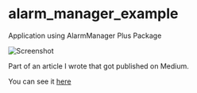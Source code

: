 # alarm_manager_example

Application using AlarmManager Plus Package

![Screenshot](https://github.com/TomerPacific/MediumArticles/blob/master/alarm_manager_example/screenshot.png?raw=true)

Part of an article I wrote that got published on Medium.

You can see it [here](https://medium.com/@tomerpacific/flutter-alarmmanager-f184671240cb)
